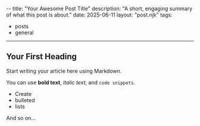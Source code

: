 --
title: "Your Awesome Post Title"
description: "A short, engaging summary of what this post is about."
date: 2025-06-11
layout: "post.njk"
tags:
  - posts
  - general
---


## Your First Heading

Start writing your article here using Markdown.

You can use **bold text**, *italic text*, and `code snippets`.

- Create
- bulleted
- lists

And so on...